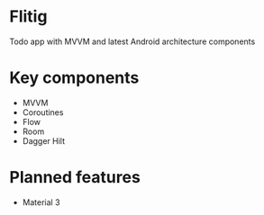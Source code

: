 # Flitig
Todo app with MVVM and latest Android architecture components
# Key components
- MVVM
- Coroutines
- Flow
- Room
- Dagger Hilt
# Planned features
- Material 3
